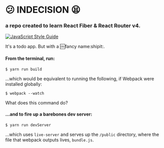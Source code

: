 # :confused: INDECISION :tired_face:

### a repo created to learn React Fiber & React Router v4.

[![JavaScript Style Guide](https://cdn.rawgit.com/standard/standard/master/badge.svg)](https://github.com/standard/standard)

It's a todo app. But with a :cool:fancy name:shipit:.

#### From the terminal, run:

```
$ yarn run build
```

...which would be equivalent to running the following, if Webpack were installed globally:

```
$ webpack --watch
```

What does this command do?

#### ...and to fire up a barebones dev server:

```
$ yarn run devServer
```

...which uses `live-server` and serves up the `/public` directory, where the file that webpack outputs lives, `bundle.js`.
